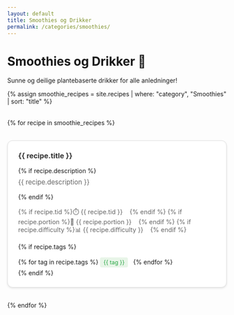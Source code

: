 ```yaml
---
layout: default
title: Smoothies og Drikker
permalink: /categories/smoothies/
---
```


# Smoothies og Drikker 🥤

Sunne og deilige plantebaserte drikker for alle anledninger!

{% assign smoothie_recipes = site.recipes | where: "category", "Smoothies" | sort: "title" %}

<div class="recipes-grid">
{% for recipe in smoothie_recipes %}
  <div class="recipe-card">
    <h3><a href="{{ recipe.url | relative_url }}">{{ recipe.title }}</a></h3>
    {% if recipe.description %}
      <p class="description">{{ recipe.description }}</p>
    {% endif %}
    <div class="recipe-meta">
      {% if recipe.tid %}<span class="time">⏱️ {{ recipe.tid }}</span>{% endif %}
      {% if recipe.portion %}<span class="portions">👥 {{ recipe.portion }}</span>{% endif %}
      {% if recipe.difficulty %}<span class="difficulty">📊 {{ recipe.difficulty }}</span>{% endif %}
    </div>
    {% if recipe.tags %}
      <div class="tags">
        {% for tag in recipe.tags %}
          <span class="tag">{{ tag }}</span>
        {% endfor %}
      </div>
    {% endif %}
  </div>
{% endfor %}
</div>

<style>
.recipes-grid {
  display: grid;
  grid-template-columns: repeat(auto-fit, minmax(300px, 1fr));
  gap: 2rem;
  margin: 2rem 0;
}

.recipe-card {
  border: 1px solid #ddd;
  border-radius: 12px;
  padding: 1.5rem;
  background: white;
  box-shadow: 0 2px 4px rgba(0,0,0,0.1);
  transition: transform 0.2s;
}

.recipe-card:hover {
  transform: translateY(-2px);
  box-shadow: 0 4px 8px rgba(0,0,0,0.15);
}

.recipe-card h3 {
  margin: 0 0 1rem 0;
}

.recipe-card a {
  text-decoration: none;
  color: #333;
}

.recipe-card a:hover {
  color: #28a745;
}

.description {
  color: #666;
  margin: 0.5rem 0 1rem 0;
  font-size: 0.95rem;
}

.recipe-meta {
  margin: 1rem 0;
  font-size: 0.9rem;
  color: #666;
}

.recipe-meta span {
  margin-right: 1rem;
  display: inline-block;
}

.tags {
  margin-top: 1rem;
}

.tag {
  background: #e8f5e8;
  color: #28a745;
  padding: 0.25rem 0.5rem;
  border-radius: 4px;
  font-size: 0.8rem;
  margin-right: 0.5rem;
  margin-bottom: 0.25rem;
  display: inline-block;
}
</style>
